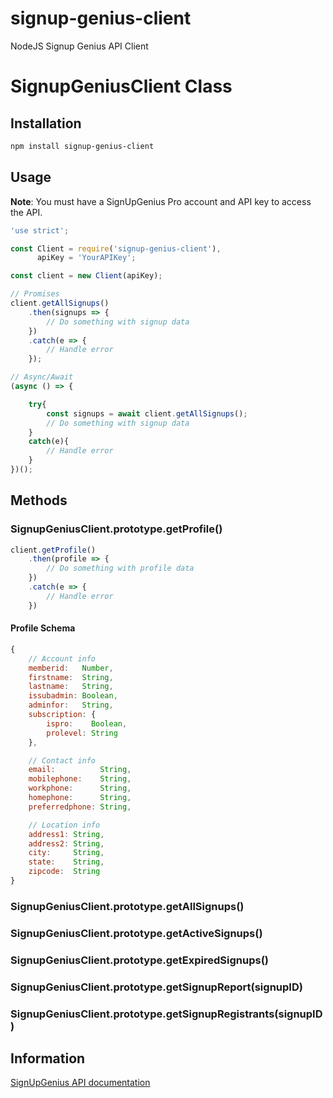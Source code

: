 # signup-genius-client
NodeJS Signup Genius API Client

# SignupGeniusClient Class

## Installation
```bash
npm install signup-genius-client
```

## Usage

**Note**: You must have a SignUpGenius Pro account and API key to access the API.

```js
'use strict';

const Client = require('signup-genius-client'),
      apiKey = 'YourAPIKey';

const client = new Client(apiKey);

// Promises
client.getAllSignups()
    .then(signups => {
        // Do something with signup data
    })
    .catch(e => {
        // Handle error
    });

// Async/Await
(async () => {

    try{
        const signups = await client.getAllSignups();
        // Do something with signup data
    }
    catch(e){
        // Handle error
    }
})();
```

## Methods

### SignupGeniusClient.prototype.getProfile()

```js
client.getProfile()
    .then(profile => {
        // Do something with profile data
    })
    .catch(e => {
        // Handle error
    })
```

#### Profile Schema
```js
{
    // Account info
    memberid:   Number,
    firstname:  String,
    lastname:   String,
    issubadmin: Boolean,
    adminfor:   String,
    subscription: {
        ispro:    Boolean,
        prolevel: String
    },

    // Contact info
    email:          String,
    mobilephone:    String,
    workphone:      String,
    homephone:      String,
    preferredphone: String,

    // Location info
    address1: String,
    address2: String,
    city:     String,
    state:    String,
    zipcode:  String
}
```

### SignupGeniusClient.prototype.getAllSignups()

### SignupGeniusClient.prototype.getActiveSignups()

### SignupGeniusClient.prototype.getExpiredSignups()

### SignupGeniusClient.prototype.getSignupReport(signupID)

### SignupGeniusClient.prototype.getSignupRegistrants(signupID)

## Information

[SignUpGenius API documentation](https://developer.signupgenius.com/developer/keybaseddocs)
